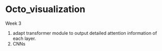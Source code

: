 # Octo_visualization
Week 3
1. adapt transformer module to output detailed attention information of each layer.
2. CNNs
 
